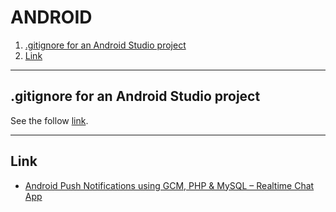 # ANDROID

1. [.gitignore for an Android Studio project](#gitignore-for-an-android-studio-project)
2. [Link](#link) 

---

## .gitignore for an Android Studio project
See the follow [link](https://github.com/github/gitignore/blob/master/Android.gitignore).

---

## Link
* [Android Push Notifications using GCM, PHP & MySQL – Realtime Chat App](http://www.androidhive.info/2016/02/android-push-notifications-using-gcm-php-mysql-realtime-chat-app-part-1/)
